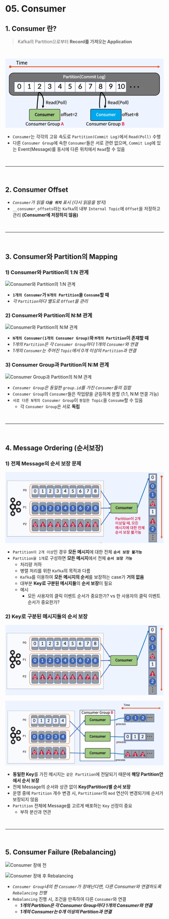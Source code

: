 # 05. Consumer

## 1. Consumer 란?

> Kafka의 Partition으로부터 **Record를 가져오는 Application**

</br>

![Consumer](../img/part1/ch1/05/05_01_Consumer.PNG "Consumer")

- `Consumer`는 각각의 고유 속도로 `Partition(Commit Log)`에서 `Read(Poll)` 수행
- 다른 `Consumer Group`에 속한 `Consumer`들은 서로 관련 없으며, `Commit Log`에 있는 Event(Message)를 동시에 다른 위치에서 `Read`할 수 있음

</br>

---

</br>

## 2. Consumer Offset

- _`Consumer`가 읽을 **`다음 위치`** 표시 (다시 읽음을 방지)_
- `__consumer_offsets`라는 `Kafka`의 내부 `Internal Topic`에 `Offset`을 저장하고 관리 **(Consumer에 저장하지 않음)**

</br>

---

</br>

## 3. Consumer와 Partition의 Mapping

### 1) Consumer와 Partition의 1:N 관계

![Consumer와 Partition의 1:N 관계](../img/part1/ch1/05/05_02_Consumer_1대N.PNG "Consumer와 Partition의 1:N 관계")

- **`1개의 Consumer`가 `N개의 Partition`을 `Consume`할 때**
- _각 `Partition`마다 별도로 `Offset`을 관리_

### 2) Consumer와 Partition의 N:M 관계

![Consumer와 Partition의 N:M 관계](../img/part1/ch1/05/05_03_Consumer_N대M.PNG "Consumer와 Partition의 N:M 관계")

- **`N개의 Consumer(1개의 Consumer Group)`와 `M개의 Partition`이 존재할 때**
- _1개의 `Partition`은 각 `Consumer Group`마다 1개의 `Consumer`와 연결_
- _1개의 `Consumer`는 주어진 `Topic`에서 0개 이상의 `Partition`과 연결_

### 3) Consumer Group과 Partition의 N:M 관계

![Consumer Group과 Partition의 N:M 관계](../img/part1/ch1/05/05_04_Consumer_Group_N대M.PNG "Consumer Group과 Partition의 N:M 관계")

- _`Consumer Group`은 동일한 `group.id`를 가진 `Consumer`들의 집합_
- `Consumer Group`의 `Consumer`들은 작업량을 균등하게 분할 (1:1, N:M 연결 가능)
- `서로 다른 N개의 Consumer Group`이 `동일한 Topic`을 `Consume`할 수 있음
  - 각 `Consumer Group`은 서로 **독립**

</br>

---

</br>

## 4. Message Ordering (순서보장)

### 1) 전체 Message의 순서 보장 문제

![전체 Message에 대한 순서 보장 문제](../img/part1/ch1/05/05_05_Messaging_Ordering_전체순서보장_문제.PNG "전체 Message에 대한 순서 보장 문제")

- `Partition이 2개 이상`인 경우 **모든 메시지**에 대한 전체 **`순서 보장 불가능`**
- `Partition을 1개`로 구성하면 **모든 메시지**에서 전체 **`순서 보장 가능`**
  - 처리량 저하
  - 병렬 처리를 위한 `Kafka`의 목적과 다름
  - `Kafka`를 이용하여 **모든 메시지의 순서**를 보장하는 case가 **거의 없음**
  - 대부분 **Key로 구분된 메시지들**의 **순서 보장**이 필요
  - 예시
    - 모든 사용자의 클릭 이벤트 순서가 중요한가? vs 한 사용자의 클릭 이벤트 순서가 중요한가?

### 2) Key로 구분된 메시지들의 순서 보장

![Consumer 1개일 때 Partition별 순서 보장](../img/part1/ch1/05/05_07_Messaging_Ordering_순서보장.PNG "Consumer 1개일 때 Partition별 순서 보장")

![Consumer N개일 때 Partition별 순서 보장](../img/part1/ch1/05/05_06_Messaging_Ordering_Partition별_순서보장.PNG "Consumer N개일 때 Partition별 순서 보장")

- **동일한 Key**를 가진 메시지는 `같은 Partition`에 전달되기 때문에 **해당 Partition안에서 순서 보장**
- 전체 Message의 순서와 상관 없이 **Key(Partition)별 순서 보장**
- 운영 중에 `Partition` 개수 변경 시, `Partitioner`의 `mod` 연산이 변경되기에 순서가 보장되지 않음
- `Partition` 전체에 Message를 고르게 배포하는 `Key` 선정이 중요
  - 부하 분산과 연관

</br>

---

</br>

## 5. Consumer Failure (Rebalancing)

![Consumer 장애 전](../img/part1/ch1/05/05_08_Consumer_Rebalancing_전.PNG "Consumer 장애 전")

![Consumer 장애 후 Rebalancing](../img/part1/ch1/05/05_09_Consumer_Rebalancing_후.PNG "Consumer 장애 후 Rebalancing")

- _`Consumer Group`내의 한 `Consumer`가 장애난다면, 다른 Consumer와 연결하도록 `Rebalancing` 진행_
- `Rebalancing` 진행 시, 조건을 만족하여 다른 `Consumer`와 연결
  - **_1개의 Partition은 각 Consumer Group마다 1개의 Consumer와 연결_**
  - **_1개의 Consumer는 0개 이상의 Partition과 연결_**
